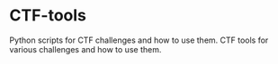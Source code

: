 # CTF-tools
Python scripts for CTF challenges and how to use them.
CTF tools for various challenges and how to use them.
